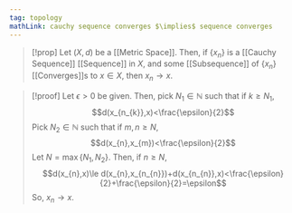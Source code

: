 ```yaml
---
tag: topology
mathLink: cauchy sequence converges $\implies$ sequence converges
---
```

>[!prop]
>Let $(X,d)$ be a [[Metric Space]]. Then, if $\{x_{n}\}$ is a [[Cauchy Sequence]] [[Sequence]] in $X$, and some [[Subsequence]] of $\{x_{n}\}$ [[Converges]]s to $x\in X$, then $x_{n}\rightarrow x$.

>[!proof]
>Let $\epsilon>0$ be given. Then, pick $N_{1}\in \mathbb{N}$ such that if $k\ge N_{1}$, 
>$$d(x_{n_{k}},x)<\frac{\epsilon}{2}$$
>Pick $N_{2}\in \mathbb{N}$ such that if $m,n\ge N$,
>$$d(x_{n},x_{m})<\frac{\epsilon}{2}$$
>Let $N=\max\{N_{1},N_{2}\}$. Then, if $n\ge N$,
>$$d(x_{n},x)\le d(x_{n},x_{n_{n}})+d(x_{n_{n}},x)<\frac{\epsilon}{2}+\frac{\epsilon}{2}=\epsilon$$
>So, $x_{n}\rightarrow x$.
>
